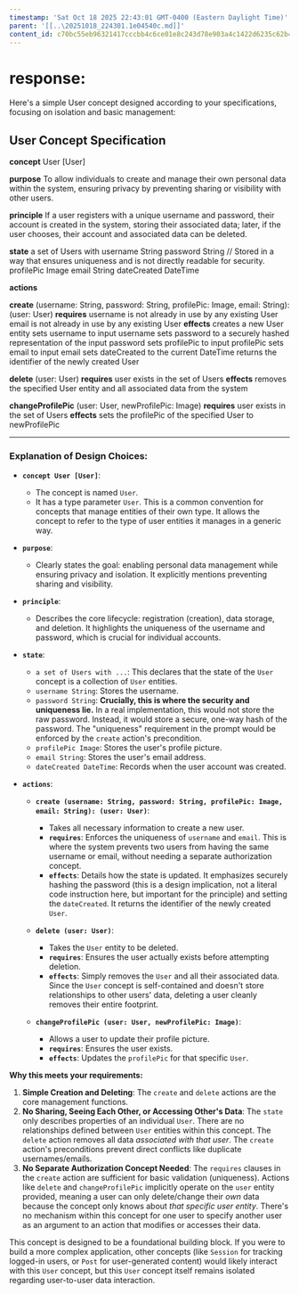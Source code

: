 ```yaml
---
timestamp: 'Sat Oct 18 2025 22:43:01 GMT-0400 (Eastern Daylight Time)'
parent: '[[..\20251018_224301.1e04540c.md]]'
content_id: c70bc55eb96321417cccbb4c6ce01e8c243d78e903a4c1422d6235c62b41c540
---
```


# response:

Here's a simple User concept designed according to your specifications, focusing on isolation and basic management:

## User Concept Specification

**concept** User \[User]

**purpose** To allow individuals to create and manage their own personal data within the system, ensuring privacy by preventing sharing or visibility with other users.

**principle** If a user registers with a unique username and password, their account is created in the system, storing their associated data; later, if the user chooses, their account and associated data can be deleted.

**state**
a set of Users with
username String
password String  // Stored in a way that ensures uniqueness and is not directly readable for security.
profilePic Image
email String
dateCreated DateTime

**actions**

**create** (username: String, password: String, profilePic: Image, email: String): (user: User)
**requires**
username is not already in use by any existing User
email is not already in use by any existing User
**effects**
creates a new User entity
sets username to input username
sets password to a securely hashed representation of the input password
sets profilePic to input profilePic
sets email to input email
sets dateCreated to the current DateTime
returns the identifier of the newly created User

**delete** (user: User)
**requires**
user exists in the set of Users
**effects**
removes the specified User entity and all associated data from the system

**changeProfilePic** (user: User, newProfilePic: Image)
**requires**
user exists in the set of Users
**effects**
sets the profilePic of the specified User to newProfilePic

***

### Explanation of Design Choices:

* **`concept User [User]`**:
  * The concept is named `User`.
  * It has a type parameter `User`. This is a common convention for concepts that manage entities of their own type. It allows the concept to refer to the type of user entities it manages in a generic way.

* **`purpose`**:
  * Clearly states the goal: enabling personal data management while ensuring privacy and isolation. It explicitly mentions preventing sharing and visibility.

* **`principle`**:
  * Describes the core lifecycle: registration (creation), data storage, and deletion. It highlights the uniqueness of the username and password, which is crucial for individual accounts.

* **`state`**:
  * `a set of Users with ...`: This declares that the state of the `User` concept is a collection of `User` entities.
  * `username String`: Stores the username.
  * `password String`: **Crucially, this is where the security and uniqueness lie.** In a real implementation, this would not store the raw password. Instead, it would store a secure, one-way hash of the password. The "uniqueness" requirement in the prompt would be enforced by the `create` action's precondition.
  * `profilePic Image`: Stores the user's profile picture.
  * `email String`: Stores the user's email address.
  * `dateCreated DateTime`: Records when the user account was created.

* **`actions`**:
  * **`create (username: String, password: String, profilePic: Image, email: String): (user: User)`**:
    * Takes all necessary information to create a new user.
    * **`requires`**: Enforces the uniqueness of `username` and `email`. This is where the system prevents two users from having the same username or email, without needing a separate authorization concept.
    * **`effects`**: Details how the state is updated. It emphasizes securely hashing the password (this is a design implication, not a literal code instruction here, but important for the principle) and setting the `dateCreated`. It returns the identifier of the newly created `User`.

  * **`delete (user: User)`**:
    * Takes the `User` entity to be deleted.
    * **`requires`**: Ensures the user actually exists before attempting deletion.
    * **`effects`**: Simply removes the `User` and all their associated data. Since the `User` concept is self-contained and doesn't store relationships to other users' data, deleting a user cleanly removes their entire footprint.

  * **`changeProfilePic (user: User, newProfilePic: Image)`**:
    * Allows a user to update their profile picture.
    * **`requires`**: Ensures the user exists.
    * **`effects`**: Updates the `profilePic` for that specific `User`.

**Why this meets your requirements:**

1. **Simple Creation and Deleting**: The `create` and `delete` actions are the core management functions.
2. **No Sharing, Seeing Each Other, or Accessing Other's Data**: The `state` only describes properties of an individual `User`. There are no relationships defined between `User` entities within this concept. The `delete` action removes all data *associated with that user*. The `create` action's preconditions prevent direct conflicts like duplicate usernames/emails.
3. **No Separate Authorization Concept Needed**: The `requires` clauses in the `create` action are sufficient for basic validation (uniqueness). Actions like `delete` and `changeProfilePic` implicitly operate on the `user` entity provided, meaning a user can only delete/change their *own* data because the concept only knows about *that specific user entity*. There's no mechanism within this concept for one user to specify another user as an argument to an action that modifies or accesses their data.

This concept is designed to be a foundational building block. If you were to build a more complex application, other concepts (like `Session` for tracking logged-in users, or `Post` for user-generated content) would likely interact with this `User` concept, but this `User` concept itself remains isolated regarding user-to-user data interaction.
